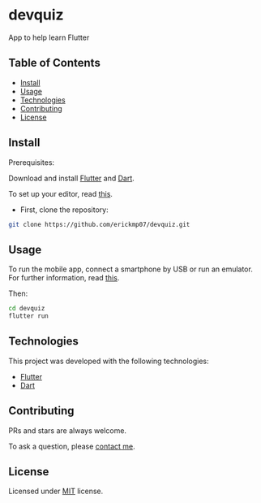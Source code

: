 # devquiz

App to help learn Flutter

## Table of Contents

- [Install](#install)
- [Usage](#usage)
- [Technologies](#technologies)
- [Contributing](#contributing)
- [License](#license)

## Install

Prerequisites:

Download and install [Flutter](https://flutter.dev/docs/get-started/install) and [Dart](https://dart.dev/get-dart).

To set up your editor, read [this](https://flutter.dev/docs/get-started/editor?tab=vscode).

- First, clone the repository:
```bash
git clone https://github.com/erickmp07/devquiz.git
```

## Usage

To run the mobile app, connect a smartphone by USB or run an emulator. For further information, read [this](https://flutter.dev/docs/get-started/test-drive?tab=vscode).

Then:

```bash
cd devquiz
flutter run
```

## Technologies

This project was developed with the following technologies:

- [Flutter](https://flutter.dev/)
- [Dart](https://dart.dev/)

## Contributing

PRs and stars are always welcome.

To ask a question, please [contact me](mailto:erimacedo_92@hotmail.com).

## License

Licensed under [MIT](LICENSE) license.